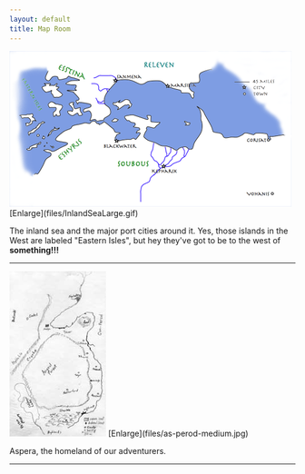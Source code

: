 ```yaml
---
layout: default
title: Map Room
---
```


<img src="files/InlandSeaSmall.gif"/>
[Enlarge](files/InlandSeaLarge.gif)

The inland sea and the major port cities around it. Yes, those islands in the West are labeled "Eastern Isles", but hey they've got to be to the west of **something!!!**

----

<img src="files/as-perod-thumb.jpg"/>
[Enlarge](files/as-perod-medium.jpg)

Aspera, the homeland of our adventurers.

----
